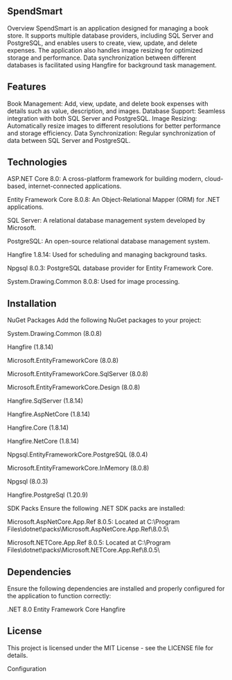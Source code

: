 ## SpendSmart
Overview
SpendSmart is an application designed for managing a book store. It supports multiple database providers, including SQL Server and PostgreSQL, and enables users to create, view, update, and delete expenses. The application also handles image resizing for optimized storage and performance. Data synchronization between different databases is facilitated using Hangfire for background task management.

## Features
Book Management: Add, view, update, and delete book expenses with details such as value, description, and images.
Database Support: Seamless integration with both SQL Server and PostgreSQL.
Image Resizing: Automatically resize images to different resolutions for better performance and storage efficiency.
Data Synchronization: Regular synchronization of data between SQL Server and PostgreSQL.

## Technologies
ASP.NET Core 8.0: A cross-platform framework for building modern, cloud-based, internet-connected applications.

Entity Framework Core 8.0.8: An Object-Relational Mapper (ORM) for .NET applications.

SQL Server: A relational database management system developed by Microsoft.

PostgreSQL: An open-source relational database management system.

Hangfire 1.8.14: Used for scheduling and managing background tasks.

Npgsql 8.0.3: PostgreSQL database provider for Entity Framework Core.

System.Drawing.Common 8.0.8: Used for image processing.

## Installation
NuGet Packages
Add the following NuGet packages to your project:

System.Drawing.Common (8.0.8)

Hangfire (1.8.14)

Microsoft.EntityFrameworkCore (8.0.8)

Microsoft.EntityFrameworkCore.SqlServer (8.0.8)

Microsoft.EntityFrameworkCore.Design (8.0.8)

Hangfire.SqlServer (1.8.14)

Hangfire.AspNetCore (1.8.14)

Hangfire.Core (1.8.14)

Hangfire.NetCore (1.8.14)

Npgsql.EntityFrameworkCore.PostgreSQL (8.0.4)

Microsoft.EntityFrameworkCore.InMemory (8.0.8)

Npgsql (8.0.3)

Hangfire.PostgreSql (1.20.9)

SDK Packs
Ensure the following .NET SDK packs are installed:

Microsoft.AspNetCore.App.Ref 8.0.5: Located at C:\Program Files\dotnet\packs\Microsoft.AspNetCore.App.Ref\8.0.5\

Microsoft.NETCore.App.Ref 8.0.5: Located at C:\Program Files\dotnet\packs\Microsoft.NETCore.App.Ref\8.0.5\



## Dependencies
Ensure the following dependencies are installed and properly configured for the application to function correctly:

.NET 8.0
Entity Framework Core
Hangfire

## License
This project is licensed under the MIT License - see the LICENSE file for details.

Configuration

